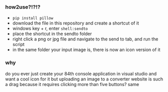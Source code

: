 ### how2use?!?!?
* `pip install pillow`
* download the file in this repository and create a shortcut of it
* windows key + r, enter `shell:sendto`
* place the shortcut in the sendto folder
* right click a png or jpg file and navigate to the send to tab, and run the script
* in the same folder your input image is, there is now an icon version of it

### why
do you ever just create your 84th console application in visual studio and want a cool icon for it but uploading an image to a converter website is such a drag because it requires clicking more than five buttons? same
